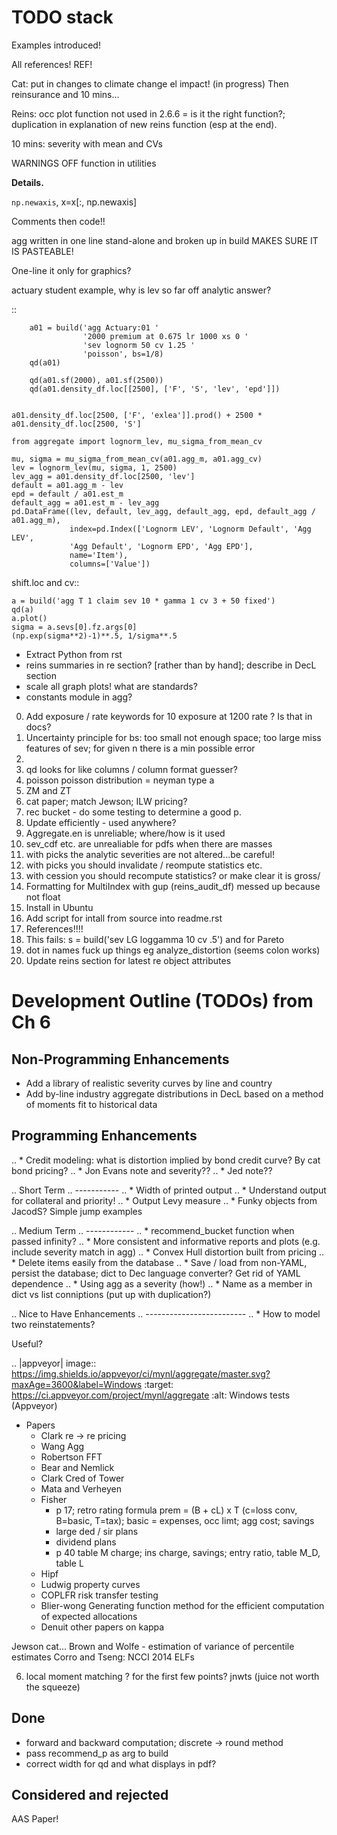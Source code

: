 # TODO stack

Examples introduced!

All references! REF!

Cat: put in changes to climate change el impact! (in progress)
Then reinsurance and 10 mins...

Reins: occ plot function not used in 2.6.6 = is it the right function?; duplication in explanation of new reins function (esp at the end).

10 mins: severity with mean and CVs

WARNINGS OFF function in utilities

**Details.**

`np.newaxis`, x=x[:, np.newaxis]

Comments then code!!

agg written in one line stand-alone and broken up in build MAKES SURE IT IS PASTEABLE!

One-line it only for graphics?

actuary student example, why is lev so far off analytic answer?

::

        a01 = build('agg Actuary:01 '
                    '2000 premium at 0.675 lr 1000 xs 0 '
                    'sev lognorm 50 cv 1.25 '
                    'poisson', bs=1/8)
        qd(a01)

        qd(a01.sf(2000), a01.sf(2500))
        qd(a01.density_df.loc[[2500], ['F', 'S', 'lev', 'epd']])


    a01.density_df.loc[2500, ['F', 'exlea']].prod() + 2500 * a01.density_df.loc[2500, 'S']

    from aggregate import lognorm_lev, mu_sigma_from_mean_cv

    mu, sigma = mu_sigma_from_mean_cv(a01.agg_m, a01.agg_cv)
    lev = lognorm_lev(mu, sigma, 1, 2500)
    lev_agg = a01.density_df.loc[2500, 'lev']
    default = a01.agg_m - lev
    epd = default / a01.est_m
    default_agg = a01.est_m - lev_agg
    pd.DataFrame((lev, default, lev_agg, default_agg, epd, default_agg / a01.agg_m),
                 index=pd.Index(['Lognorm LEV', 'Lognorm Default', 'Agg LEV',
                 'Agg Default', 'Lognorm EPD', 'Agg EPD'],
                 name='Item'),
                 columns=['Value'])


shift.loc and cv::

    a = build('agg T 1 claim sev 10 * gamma 1 cv 3 + 50 fixed')
    qd(a)
    a.plot()
    sigma = a.sevs[0].fz.args[0]
    (np.exp(sigma**2)-1)**.5, 1/sigma**.5


* Extract Python from rst
* reins summaries in re section? [rather than by hand]; describe in DecL section
* scale all graph plots! what are standards?
* constants module in agg?


0. Add exposure / rate keywords for 10 exposure at 1200 rate ? Is that in docs?
0. Uncertainty principle for bs: too small not enough space; too large miss features of sev; for given n there is a min possible error
1.
1. qd looks for like columns / column format guesser?
2. poisson poisson distribution  = neyman type a
3. ZM and ZT
3. cat paper; match Jewson; ILW pricing?
4. rec bucket - do some testing to determine a good p.
5. Update efficiently - used anywhere?
6. Aggregate.en is unreliable; where/how is it used
7. sev_cdf etc. are unrealiable for pdfs when there are masses
8. with picks the analytic severities are not altered...be careful!
9. with picks you should invalidate / reompute statistics etc.
10. with cession you should recompute statistics? or make clear it is gross/
11. Formatting for MultiIndex with gup (reins_audit_df) messed up because not float
12. Install in Ubuntu
13. Add script for intall from source into readme.rst
14. References!!!!
15. This fails:  s = build('sev LG loggamma 10 cv .5') and for Pareto
16. dot in names fuck up things eg analyze_distortion (seems colon works)
17. Update reins section for latest re object attributes



Development Outline (TODOs) from Ch 6
=========================================

Non-Programming Enhancements
----------------------------
* Add a library of realistic severity curves by line and country
* Add by-line industry aggregate distributions in DecL based on a method of moments fit to historical data

Programming Enhancements
-------------------------

.. * Credit modeling: what is distortion implied by bond credit curve? By cat bond pricing?
.. * Jon Evans note and severity??
.. * Jed note??

.. Short Term
.. -----------
.. * Width of printed output
.. * Understand output for collateral and priority!
.. * Output Levy measure
.. * Funky objects from JacodS? Simple jump examples

.. Medium Term
.. ------------
.. * recommend_bucket function when passed infinity?
.. * More consistent and informative reports and plots (e.g. include severity match in agg)
.. * Convex Hull distortion built from pricing
.. * Delete items easily from the database
.. * Save / load from non-YAML, persist the database; dict to Dec language converter? Get rid of YAML dependence
.. * Using agg as a severity (how!)
.. * Name as a member in dict vs list conniptions (put up with duplication?)

.. Nice to Have Enhancements
.. -------------------------
.. * How to model two reinstatements?

Useful?

.. |appveyor| image:: https://img.shields.io/appveyor/ci/mynl/aggregate/master.svg?maxAge=3600&label=Windows
    :target: https://ci.appveyor.com/project/mynl/aggregate
    :alt: Windows tests (Appveyor)

* Papers
    - Clark re -> re pricing
    - Wang Agg
    - Robertson FFT
    - Bear and Nemlick
    - Clark Cred of Tower
    - Mata and Verheyen
    - Fisher
        + p 17; retro rating formula prem = (B + cL) x T (c=loss conv, B=basic, T=tax); basic = expenses, occ limt; agg cost; savings
        + large ded / sir plans
        + dividend plans
        + p 40 table M charge; ins charge, savings; entry ratio, table M_D, table L
    - Hipf
    - Ludwig property curves
    - COPLFR risk transfer testing
    - Blier-wong Generating function method for the efficient computation of expected allocations
    - Denuit other papers on kappa


Jewson cat...
Brown and Wolfe - estimation of variance of percentile estimates
Corro and Tseng: NCCI 2014 ELFs

6. local moment matching ? for the first few points? jnwts (juice not worth the squeeze)



## Done

* forward and backward computation; discrete -> round method
* pass recommend_p as arg to build
* correct width for qd and what displays in pdf?



## Considered and rejected


AAS Paper!
